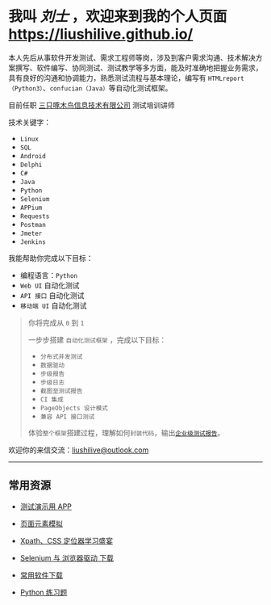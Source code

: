 # 我叫 **_刘士_** ，欢迎来到我的个人页面 <https://liushilive.github.io/>

本人先后从事软件开发测试、需求工程师等岗，涉及到客户需求沟通、技术解决方案撰写、软件编写、协同测试、测试教学等多方面，能及时准确地把握业务需求，具有良好的沟通和协调能力，熟悉测试流程与基本理论，编写有 `HTMLreport（Python3）`、`confucian（Java）`等自动化测试框架。

目前任职 [三只啄木鸟信息技术有限公司](http://zmninfo.com) 测试培训讲师

技术关键字：

* `Linux`
* `SQL`
* `Android`
* `Delphi`
* `C#`
* `Java`
* `Python`
* `Selenium`
* `APPium`
* `Requests`
* `Postman`
* `Jmeter`
* `Jenkins`

我能帮助你完成以下目标：

* 编程语言：`Python`
* `Web UI` 自动化测试
* `API 接口` 自动化测试
* `移动端 UI` 自动化测试

>你将完成从 `0` 到 `1`
>
>一步步搭建 `自动化测试框架` ，完成以下目标：
>
>* `分布式并发测试`
>* `数据驱动`
>* `步级报告`
>* `步级日志`
>* `截图至测试报告`
>* `CI 集成`
>* `PageObjects 设计模式`
>* `兼容 API 接口测试`
>
>体验`整个框架`搭建过程，理解如何`封装代码`，输出[`企业级测试报告`](report/report)。
>

欢迎你的来信交流：<liushilive@outlook.com>

----

## 常用资源

* [测试演示用 APP](Software/ATApplication-debug.apk)

* [页面元素模拟](html_example)

* [Xpath、CSS 定位器学习盛宴](css_xpath)

* [Selenium 与 浏览器驱动 下载](Selenium_Drivers)

* [常用软件下载](Software-Downloads)

* [Python 练习题](python_exercise)

<!-- * [HTMLReport说明](https://liushilive.github.io/HTMLReport/) -->

<!-- * [HTMLReport测试报告演示](https://liushilive.github.io/HTMLReport/tests/report/test.html) -->
